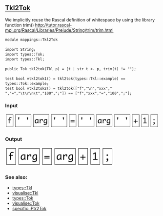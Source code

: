 ## [Tkl2Tok](https://github.com/grammarware/bx-parsing/blob/master/src/mappings/Tkl2Tok.rsc)

We implicitly reuse the Rascal definition of whitespace by using the library function
trim()
http://tutor.rascal-mpl.org/Rascal/Libraries/Prelude/String/trim/trim.html

```
module mappings::Tkl2Tok

import String;
import types::Tok;
import types::Tkl;

public Tok tkl2tok(Tkl p) = [t | str t <- p, trim(t) != ""];

test bool vtkl2tok1() = tkl2tok(types::Tkl::example) == types::Tok::example;
test bool vtkl2tok2() = tkl2tok(["f","\n","xxx"," ","=","\t\r\n\t","100",";"]) == ["f","xxx","=","100",";"];
```

### Input

![Input](https://github.com/grammarware/bx-parsing/raw/master/img/Tkl.png)

### Output

![Output](https://github.com/grammarware/bx-parsing/raw/master/img/Tok.png)

### See also:
* [types::Tkl](https://github.com/grammarware/bx-parsing/blob/master/src/types/Tkl.rsc)
* [visualise::Tkl](https://github.com/grammarware/bx-parsing/blob/master/src/visualise/Tkl.rsc)
* [types::Tok](https://github.com/grammarware/bx-parsing/blob/master/src/types/Tok.rsc)
* [visualise::Tok](https://github.com/grammarware/bx-parsing/blob/master/src/visualise/Tok.rsc)
* [specific::Ptr2Tok](https://github.com/grammarware/bx-parsing/blob/master/src/specific/Ptr2Tok.rsc)
